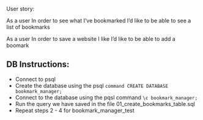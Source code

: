 User story:

As a user 
In order to see what I’ve bookmarked
I’d like to be able to see a list of bookmarks

As a user 
In order to save a website I like
I’d like to be able to add a boomark


DB Instructions:
------
- Connect to psql
- Create the database using the psql `command CREATE DATABASE bookmark_manager;` 
- Connect to the database using the pqsl command `\c bookmark_manager;`
- Run the query we have saved in the file 01_create_bookmarks_table.sql
- Repeat steps 2 - 4 for bookmark_manager_test
